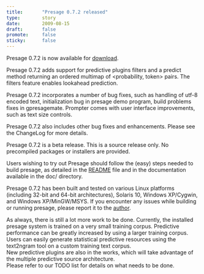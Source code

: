 ```yaml
---
title:       "Presage 0.7.2 released"
type:        story
date:        2009-08-15
draft:       false
promote:     false
sticky:      false
---
```


Presage 0.7.2 is now available for [download](/download/).

Presage 0.7.2 adds support for predictive plugins filters and a predict method returning an ordered multimap of <probability, token> pairs. The filters feature enables lookahead prediction.

Presage 0.7.2 incorporates a number of bug fixes, such as handling of utf-8 encoded text, initialization bug in presage demo program, build problems fixes in gpresagemate. Prompter comes with user interface improvements, such as text size controls.

Presage 0.7.2 also includes other bug fixes and enhancements. Please see the ChangeLog for more details.

<!--more-->

Presage 0.7.2 is a beta release. This is a source release only. No precompiled packages or installers are provided.

Users wishing to try out Presage should follow the (easy) steps needed to build presage, as detailed in the <a href="presage/trunk/README">README</a> file and in the documentation available in the doc/ directory.

Presage 0.7.2 has been built and tested on various Linux platforms (including 32-bit and 64-bit architectures), Solaris 10, Windows XP/Cygwin, and Windows XP/MinGW/MSYS. If you encounter any issues while building or running presage, please report it to the <a href="?q=node/19">author</a>.

As always, there is still a lot more work to be done. Currently, the installed presage system is trained on a very small training corpus. Predictive performance can be greatly increased by using a larger training corpus. Users can easily generate statistical predictive resources using the text2ngram tool on a custom training text corpus.  
New predictive plugins are also in the works, which will take advantage of the multiple predictive source architecture.  
Please refer to our TODO list for details on what needs to be done.
